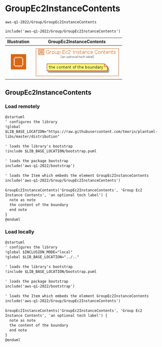 # GroupEc2InstanceContents


```text
aws-q1-2022/Group/GroupEc2InstanceContents
```

```text
include('aws-q1-2022/Group/GroupEc2InstanceContents')
```



| Illustration | GroupEc2InstanceContents |
| :---: | :---: |
| ![illustration for Illustration](../../aws-q1-2022/Resource/GroupIcons/Ec2InstanceContainer.png) | ![illustration for GroupEc2InstanceContents](../../aws-q1-2022/Group/GroupEc2InstanceContents.Local.png) |




## GroupEc2InstanceContents

### Load remotely
```plantuml
@startuml
' configures the library
!global $LIB_BASE_LOCATION="https://raw.githubusercontent.com/tmorin/plantuml-libs/master/distribution"

' loads the library's bootstrap
!include $LIB_BASE_LOCATION/bootstrap.puml

' loads the package bootstrap
include('aws-q1-2022/bootstrap')

' loads the Item which embeds the element GroupEc2InstanceContents
include('aws-q1-2022/Group/GroupEc2InstanceContents')

GroupEc2InstanceContents('GroupEc2InstanceContents', 'Group Ec2 Instance Contents', 'an optional tech label') {
  note as note
  the content of the boundary
  end note
}
@enduml
```

### Load locally
```plantuml
@startuml
' configures the library
!global $INCLUSION_MODE="local"
!global $LIB_BASE_LOCATION="../.."

' loads the library's bootstrap
!include $LIB_BASE_LOCATION/bootstrap.puml

' loads the package bootstrap
include('aws-q1-2022/bootstrap')

' loads the Item which embeds the element GroupEc2InstanceContents
include('aws-q1-2022/Group/GroupEc2InstanceContents')

GroupEc2InstanceContents('GroupEc2InstanceContents', 'Group Ec2 Instance Contents', 'an optional tech label') {
  note as note
  the content of the boundary
  end note
}
@enduml
```

